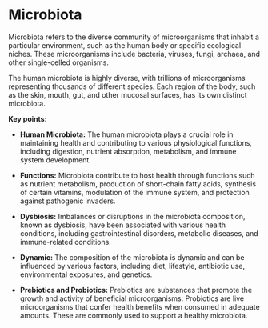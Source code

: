 # Microbiota 

Microbiota refers to the diverse community of microorganisms that inhabit a particular environment, such as the human body or specific ecological niches. These microorganisms include bacteria, viruses, fungi, archaea, and other single-celled organisms. 

The human microbiota is highly diverse, with trillions of microorganisms representing thousands of different species. Each region of the body, such as the skin, mouth, gut, and other mucosal surfaces, has its own distinct microbiota.

**Key points:**

* **Human Microbiota:** The human microbiota plays a crucial role in maintaining health and contributing to various physiological functions, including digestion, nutrient absorption, metabolism, and immune system development.

* **Functions:** Microbiota contribute to host health through functions such as nutrient metabolism, production of short-chain fatty acids, synthesis of certain vitamins, modulation of the immune system, and protection against pathogenic invaders.

* **Dysbiosis:** Imbalances or disruptions in the microbiota composition, known as dysbiosis, have been associated with various health conditions, including gastrointestinal disorders, metabolic diseases, and immune-related conditions.

* **Dynamic:** The composition of the microbiota is dynamic and can be influenced by various factors, including diet, lifestyle, antibiotic use, environmental exposures, and genetics.

* **Prebiotics and Probiotics:** Prebiotics are substances that promote the growth and activity of beneficial microorganisms. Probiotics are live microorganisms that confer health benefits when consumed in adequate amounts. These are commonly used to support a healthy microbiota.
